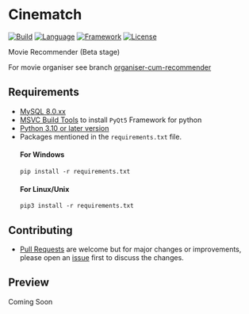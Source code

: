 # Cinematch

[![Build](https://img.shields.io/badge/Build-Passing-red?style=for-the-badge&logo=appveyor)]()
[![Language](https://img.shields.io/badge/Written%20Language-Python-9cf?style=for-the-badge)](https://python.org/about/)
[![Framework](https://img.shields.io/badge/Framework-PyQt5-important?style=for-the-badge)](https://riverbankcomputing.com/software/pyqt/download)
[![License](https://img.shields.io/badge/License-MIT-green?style=for-the-badge)](https://github.com/lakshya076/Cinematch/blob/master/LICENSE.txt)

Movie Recommender (Beta stage)

For movie organiser
see branch [organiser-cum-recommender](https://github.com/lakshya076/Cinematch/tree/organiser-cum-recommender)


## Requirements
- [MySQL 8.0.xx](https://dev.mysql.com/downloads/installer/)
- [MSVC Build Tools](https://visualstudio.microsoft.com/downloads/?q=build+tools) to install `PyQt5` Framework for python
- [Python 3.10 or later version](https://www.python.org/downloads/)
- Packages mentioned in the `requirements.txt` file.
  #### For Windows
  ```python3
  pip install -r requirements.txt
  ```
  #### For Linux/Unix
  ```python3
  pip3 install -r requirements.txt
  ```
  
## Contributing
- [Pull Requests](https://github.com/lakshya076/Cinematch/pulls) are welcome but for major changes or improvements, please open an [issue](https://github.com/lakshya076/Cinematch/issues) first to discuss the changes.

## Preview
Coming Soon
